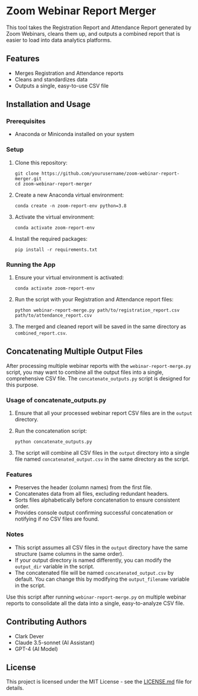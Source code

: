 # Zoom Webinar Report Merger

This tool takes the Registration Report and Attendance Report generated by Zoom Webinars, cleans them up, and outputs a combined report that is easier to load into data analytics platforms.

## Features

- Merges Registration and Attendance reports
- Cleans and standardizes data
- Outputs a single, easy-to-use CSV file

## Installation and Usage

### Prerequisites

- Anaconda or Miniconda installed on your system

### Setup

1. Clone this repository:
   ```
   git clone https://github.com/yourusername/zoom-webinar-report-merger.git
   cd zoom-webinar-report-merger
   ```

2. Create a new Anaconda virtual environment:
   ```
   conda create -n zoom-report-env python=3.8
   ```

3. Activate the virtual environment:
   ```
   conda activate zoom-report-env
   ```

4. Install the required packages:
   ```
   pip install -r requirements.txt
   ```

### Running the App

1. Ensure your virtual environment is activated:
   ```
   conda activate zoom-report-env
   ```

2. Run the script with your Registration and Attendance report files:
   ```
   python webinar-report-merge.py path/to/registration_report.csv path/to/attendance_report.csv
   ```

3. The merged and cleaned report will be saved in the same directory as `combined_report.csv`.

## Concatenating Multiple Output Files

After processing multiple webinar reports with the `webinar-report-merge.py` script, you may want to combine all the output files into a single, comprehensive CSV file. The `concatenate_outputs.py` script is designed for this purpose.

### Usage of concatenate_outputs.py

1. Ensure that all your processed webinar report CSV files are in the `output` directory.
2. Run the concatenation script:

   ```
   python concatenate_outputs.py
   ```

3. The script will combine all CSV files in the `output` directory into a single file named `concatenated_output.csv` in the same directory as the script.

### Features

- Preserves the header (column names) from the first file.
- Concatenates data from all files, excluding redundant headers.
- Sorts files alphabetically before concatenation to ensure consistent order.
- Provides console output confirming successful concatenation or notifying if no CSV files are found.

### Notes

- This script assumes all CSV files in the `output` directory have the same structure (same columns in the same order).
- If your output directory is named differently, you can modify the `output_dir` variable in the script.
- The concatenated file will be named `concatenated_output.csv` by default. You can change this by modifying the `output_filename` variable in the script.

Use this script after running `webinar-report-merge.py` on multiple webinar reports to consolidate all the data into a single, easy-to-analyze CSV file.

## Contributing Authors

- Clark Dever
- Claude 3.5-sonnet (AI Assistant)
- GPT-4 (AI Model)

## License

This project is licensed under the MIT License - see the [LICENSE.md](License.md) file for details.